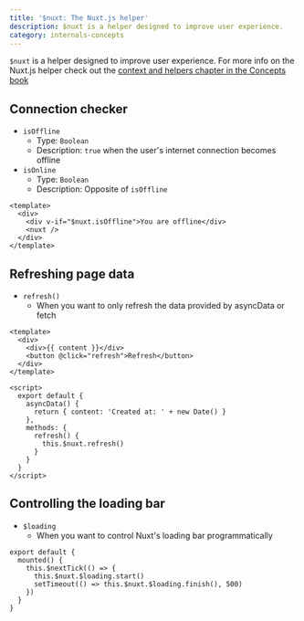 ```yaml
---
title: '$nuxt: The Nuxt.js helper'
description: $nuxt is a helper designed to improve user experience.
category: internals-concepts
---
```


`$nuxt` is a helper designed to improve user experience.
For more info on the Nuxt.js helper check out the [context and helpers chapter in the Concepts book](https://nuxtjs.org/guides/concepts/context-helpers#nuxt-the-nuxtjs-helper)

## Connection checker

- `isOffline`
  - Type: `Boolean`
  - Description: `true` when the user's internet connection becomes offline
- `isOnline`
  - Type: `Boolean`
  - Description: Opposite of `isOffline`

```html{}[layouts/default.vue]
<template>
  <div>
    <div v-if="$nuxt.isOffline">You are offline</div>
    <nuxt />
  </div>
</template>
```

## Refreshing page data

- `refresh()`
  - When you want to only refresh the data provided by asyncData or fetch

```html{}[example.vue]
<template>
  <div>
    <div>{{ content }}</div>
    <button @click="refresh">Refresh</button>
  </div>
</template>

<script>
  export default {
    asyncData() {
      return { content: 'Created at: ' + new Date() }
    },
    methods: {
      refresh() {
        this.$nuxt.refresh()
      }
    }
  }
</script>
```

## Controlling the loading bar

- `$loading`
  - When you want to control Nuxt's loading bar programmatically

```js{}[]
export default {
  mounted() {
    this.$nextTick(() => {
      this.$nuxt.$loading.start()
      setTimeout(() => this.$nuxt.$loading.finish(), 500)
    })
  }
}
```
